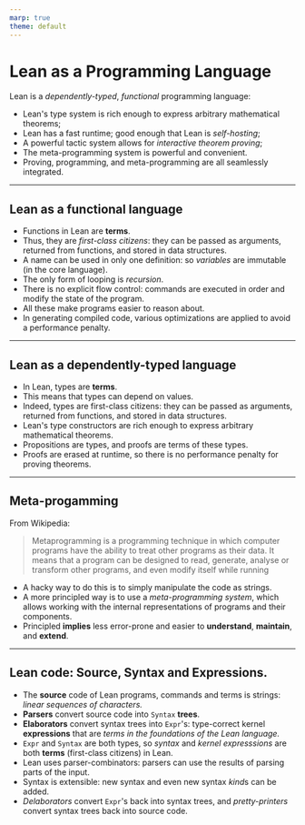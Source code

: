 ```yaml
---
marp: true
theme: default
---
```



# Lean as a Programming Language

Lean is a *dependently-typed*, *functional* programming language:

* Lean's type system is rich enough to express arbitrary mathematical theorems;
* Lean has a fast runtime; good enough that Lean is *self-hosting*;
* A powerful tactic system allows for *interactive theorem proving*;
* The meta-programming system is powerful and convenient.
* Proving, programming, and meta-programming are all seamlessly integrated.

---

## Lean as a functional language

* Functions in Lean are **terms**.
* Thus, they are *first-class citizens*: they can be passed as arguments, returned from functions, and stored in data structures.
* A name can be used in only one definition: so *variables* are immutable (in the core language).
* The only form of looping is *recursion*.
* There is no explicit flow control: commands are executed in order and modify the state of the program.
* All these make programs easier to reason about.
* In generating compiled code, various optimizations are applied to avoid a performance penalty.

---

## Lean as a dependently-typed language

* In Lean, types are **terms**.
* This means that types can depend on values.
* Indeed, types are first-class citizens: they can be passed as arguments, returned from functions, and stored in data structures.
* Lean's type constructors are rich enough to express arbitrary mathematical theorems.
* Propositions are types, and proofs are terms of these types.
* Proofs are erased at runtime, so there is no performance penalty for proving theorems.

---

## Meta-progamming

From Wikipedia:
> Metaprogramming is a programming technique in which computer programs have the ability to treat other programs as their data. It means that a program can be designed to read, generate, analyse or transform other programs, and even modify itself while running

* A hacky way to do this is to simply manipulate the code as strings.
* A more principled way is to use a *meta-programming system*, which allows working with the internal representations of programs and their components.
* Principled **implies** less error-prone and easier to **understand**, **maintain**, and **extend**.

---

## Lean code: Source, Syntax and Expressions.

* The **source** code of Lean programs, commands and terms is strings: *linear sequences of characters.*
* **Parsers** convert source code into `Syntax` **trees**.
* **Elaborators** convert syntax trees into `Expr`'s: type-correct kernel **expressions** that are *terms in the foundations of the Lean language.*
* `Expr` and `Syntax` are both types, so *syntax* and *kernel expresssions* are both **terms** (first-class citizens) in Lean.
* Lean uses parser-combinators: parsers can use the results of parsing parts of the input.
* Syntax is extensible: new syntax and even new syntax *kind*s can be added.
* *Delaborators* convert `Expr`'s back into syntax trees, and *pretty-printers* convert syntax trees back into source code.